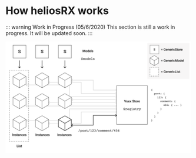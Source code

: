 # How heliosRX works

::: warning Work in Progress (05/6/2020)
This section is still a work in progress. It will be updated soon.
:::

![Internal Architecture](./img/internal.png)

